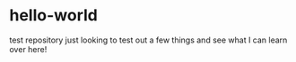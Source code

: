 # hello-world
test repository
just looking to test out a few things and see what I can learn over here!

